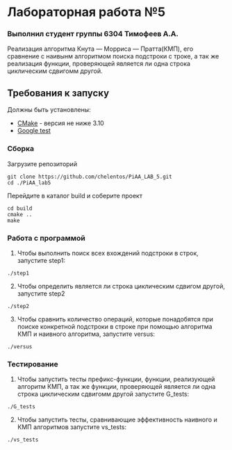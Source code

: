 # Лабораторная работа №5
### Выполнил студент группы 6304 Тимофеев А.А.

Реализация алгоритма Кнута — Морриса — Пратта(КМП), его сравнение с наивынм алгоритмом поиска подстроки с троке, а так же реализация функции, проверяющей является ли одна строка циклическим сдвигомм другой.

## Требования к запуску

Должны быть установлены:

* [CMake](https://cmake.org/) - версия не ниже 3.10
* [Google test](https://github.com/google/googletest)

### Сборка

Загрузите репозиторий
```
git clone https://github.com/chelentos/PiAA_LAB_5.git
cd ./PiAA_lab5
```
Перейдите в каталог build и соберите проект
```
cd build
cmake ..
make
```
### Работа с программой
1.  Чтобы выполнить поиск всех вхождений подстроки в строк, запустите step1:
```
./step1
```
2.  Чтобы определить является ли строка циклическим сдвигом другой, запустите step2
```
./step2
```
3.  Чтобы сравнить количество операций, которые понадобятся при поиске конкретной подстроки в строке при помощью алгоритма КМП и наивного алгоритма, запустите versus:
```
./versus
```
### Тестирование
1.  Чтобы запустить тесты префикс-функции, функции, реализующей алгоритм КМП, а так же функции, проверяющей является ли одна строка циклическим сдвигомм другой запустите G_tests:
```
./G_tests
```
2.  Чтобы запустить тесты, сравнивающие эффективность наивного и КМП алгоритмов запустите vs_tests:
```
./vs_tests
```
